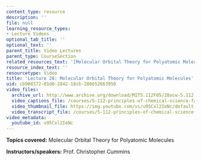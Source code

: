 ```yaml
---
content_type: resource
description: ''
file: null
learning_resource_types:
- Lecture Videos
optional_tab_title: ''
optional_text: ''
parent_title: Video Lectures
parent_type: CourseSection
related_resources_text: '[Molecular Orbital Theory for Polyatomic Molecules (PDF)](resources/lecture28)'
resource_index_text: ''
resourcetype: Video
title: 'Lecture 28: Molecular Orbital Theory for Polyatomic Molecules'
uid: cb908372-01d0-2842-18cb-286652663950
video_files:
  archive_url: http://www.archive.org/download/MIT5.112F05/28ocw-5.112-21nov2005-220k.mp4
  video_captions_file: /courses/5-112-principles-of-chemical-science-fall-2005/6c36537012a35ad8b725410a1eda9870_u95Cxl2IeNc.vtt
  video_thumbnail_file: https://img.youtube.com/vi/u95Cxl2IeNc/default.jpg
  video_transcript_file: /courses/5-112-principles-of-chemical-science-fall-2005/bd9f332ca6ca83adc3cd22c98d29a59f_u95Cxl2IeNc.pdf
video_metadata:
  youtube_id: u95Cxl2IeNc
---
```


**Topics covered:** Molecular Orbital Theory for Polyatomic Molecules

**Instructors/speakers:** Prof. Christopher Cummins
